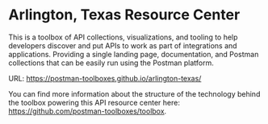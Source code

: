 # Arlington, Texas Resource Center
This is a toolbox of API collections, visualizations, and tooling to help developers discover and put APIs to work as part of integrations and applications. Providing a single landing page, documentation, and Postman collections that can be easily run using the Postman platform.

URL: https://postman-toolboxes.github.io/arlington-texas/

You can find more information about the structure of the technology behind the toolbox powering this API resource center here: https://github.com/postman-toolboxes/toolbox.
